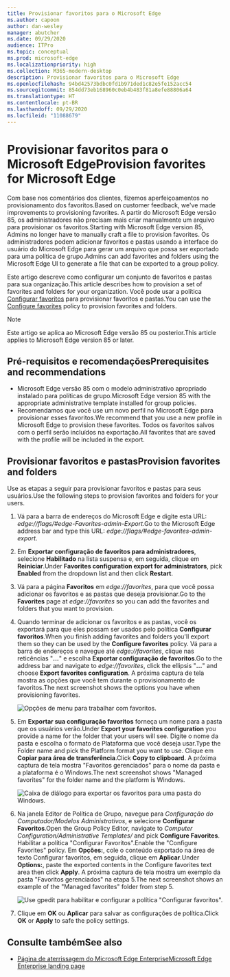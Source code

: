 ```yaml
---
title: Provisionar favoritos para o Microsoft Edge
ms.author: capoon
author: dan-wesley
manager: abutcher
ms.date: 09/29/2020
audience: ITPro
ms.topic: conceptual
ms.prod: microsoft-edge
ms.localizationpriority: high
ms.collection: M365-modern-desktop
description: Provisionar favoritos para o Microsoft Edge
ms.openlocfilehash: 94bd42573bdbc0fd1b971ded1c82e5fe152acc54
ms.sourcegitcommit: 854dd73eb168960c0eb4b483f81a8efe88806a64
ms.translationtype: HT
ms.contentlocale: pt-BR
ms.lasthandoff: 09/29/2020
ms.locfileid: "11088679"
---
```

# <span data-ttu-id="7f890-103">Provisionar favoritos para o Microsoft Edge</span><span class="sxs-lookup"><span data-stu-id="7f890-103">Provision favorites for Microsoft Edge</span></span>

<span data-ttu-id="7f890-104">Com base nos comentários dos clientes, fizemos aperfeiçoamentos no provisionamento dos favoritos.</span><span class="sxs-lookup"><span data-stu-id="7f890-104">Based on customer feedback, we've made improvements to provisioning favorites.</span></span> <span data-ttu-id="7f890-105">A partir do Microsoft Edge versão 85, os administradores não precisam mais criar manualmente um arquivo para provisionar os favoritos.</span><span class="sxs-lookup"><span data-stu-id="7f890-105">Starting with Microsoft Edge version 85, Admins no longer have to manually craft a file to provision favorites.</span></span> <span data-ttu-id="7f890-106">Os administradores podem adicionar favoritos e pastas usando a interface do usuário do Microsoft Edge para gerar um arquivo que possa ser exportado para uma política de grupo.</span><span class="sxs-lookup"><span data-stu-id="7f890-106">Admins can add favorites and folders using the Microsoft Edge UI to generate a file that can be exported to a group policy.</span></span>

<span data-ttu-id="7f890-107">Este artigo descreve como configurar um conjunto de favoritos e pastas para sua organização.</span><span class="sxs-lookup"><span data-stu-id="7f890-107">This article describes how to provision a set of favorites and folders for your organization.</span></span> <span data-ttu-id="7f890-108">Você pode usar a política [Configurar favoritos](https://docs.microsoft.com//DeployEdge/microsoft-edge-policies#configure-favorites) para provisionar favoritos e pastas.</span><span class="sxs-lookup"><span data-stu-id="7f890-108">You can use the [Configure favorites](https://docs.microsoft.com//DeployEdge/microsoft-edge-policies#configure-favorites) policy to provision favorites and folders.</span></span>

> [!NOTE]
> <span data-ttu-id="7f890-109">Este artigo se aplica ao Microsoft Edge versão 85 ou posterior.</span><span class="sxs-lookup"><span data-stu-id="7f890-109">This article applies to Microsoft Edge version 85 or later.</span></span>

## <span data-ttu-id="7f890-110">Pré-requisitos e recomendações</span><span class="sxs-lookup"><span data-stu-id="7f890-110">Prerequisites and recommendations</span></span>

- <span data-ttu-id="7f890-111">Microsoft Edge versão 85 com o modelo administrativo apropriado instalado para políticas de grupo.</span><span class="sxs-lookup"><span data-stu-id="7f890-111">Microsoft Edge version 85 with the appropriate administrative template installed for group policies.</span></span>
- <span data-ttu-id="7f890-112">Recomendamos que você use um novo perfil no Microsoft Edge para provisionar esses favoritos.</span><span class="sxs-lookup"><span data-stu-id="7f890-112">We recommend that you use a new profile in Microsoft Edge to provision these favorites.</span></span> <span data-ttu-id="7f890-113">Todos os favoritos salvos com o perfil serão incluídos na exportação.</span><span class="sxs-lookup"><span data-stu-id="7f890-113">All favorites that are saved with the profile will be included in the export.</span></span>  

## <span data-ttu-id="7f890-114">Provisionar favoritos e pastas</span><span class="sxs-lookup"><span data-stu-id="7f890-114">Provision favorites and folders</span></span>

<span data-ttu-id="7f890-115">Use as etapas a seguir para provisionar favoritos e pastas para seus usuários.</span><span class="sxs-lookup"><span data-stu-id="7f890-115">Use the following steps to provision favorites and folders for your users.</span></span>

1. <span data-ttu-id="7f890-116">Vá para a barra de endereços do Microsoft Edge e digite esta URL: *edge://flags/#edge-Favorites-admin-Export*.</span><span class="sxs-lookup"><span data-stu-id="7f890-116">Go to the Microsoft Edge address bar and type this URL: *edge://flags/#edge-favorites-admin-export*.</span></span>
2. <span data-ttu-id="7f890-117">Em **Exportar configuração de favoritos para administradores**, selecione **Habilitado** na lista suspensa e, em seguida, clique em **Reiniciar**.</span><span class="sxs-lookup"><span data-stu-id="7f890-117">Under **Favorites configuration export for administrators**, pick **Enabled** from the dropdown list and then click **Restart**.</span></span>

3. <span data-ttu-id="7f890-118">Vá para a página **Favoritos** em *edge://favorites*, para que você possa adicionar os favoritos e as pastas que deseja provisionar.</span><span class="sxs-lookup"><span data-stu-id="7f890-118">Go to the **Favorites** page at *edge://favorites* so you can add the favorites and folders that you want to provision.</span></span>

<!--
4. On the **Favorites bar**, click **Add folder**. The folder structure of favorites that are set in the profile you're using will be reflected in the folder you provision for your users. The next screenshot shows "Managed favorites", the folder we'll use to provision favorites.

   ![Add a folder](media/edge-learnmore-provision-favorites/provision-favorites-add-folder.png)

   > [!TIP]
   > Add existing folders that contain favorites you want to provision for your users.

5. Select "Managed favorites" and then click **Add favorite**. The next screenshot shows the favorite we've added.

   ![Add a favorite](media/edge-learnmore-provision-favorites/provision-favorites-add-favorite.png)-->

4. <span data-ttu-id="7f890-119">Quando terminar de adicionar os favoritos e as pastas, você os exportará para que eles possam ser usados pelo política **Configurar favoritos**.</span><span class="sxs-lookup"><span data-stu-id="7f890-119">When you finish adding favorites and folders you'll export them so they can be used by the **Configure favorites** policy.</span></span> <span data-ttu-id="7f890-120">Vá para a barra de endereços e navegue até *edge://favorites*, clique nas reticências "**...**" e escolha **Exportar configuração de favoritos**.</span><span class="sxs-lookup"><span data-stu-id="7f890-120">Go to the address bar and navigate to *edge://favorites*, click the ellipsis "**…**" and choose **Export favorites configuration**.</span></span> <span data-ttu-id="7f890-121">A próxima captura de tela mostra as opções que você tem durante o provisionamento de favoritos.</span><span class="sxs-lookup"><span data-stu-id="7f890-121">The next screenshot shows the options you have when provisioning favorites.</span></span>

   ![Opções de menu para trabalhar com favoritos.](media/edge-learnmore-provision-favorites/provision-favorites-menu-options.png)

5. <span data-ttu-id="7f890-123">Em **Exportar sua configuração favoritos** forneça um nome para a pasta que os usuários verão.</span><span class="sxs-lookup"><span data-stu-id="7f890-123">Under **Export your favorites configuration** you provide a name for the folder that your users will see.</span></span> <span data-ttu-id="7f890-124">Digite o nome da pasta e escolha o formato de Plataforma que você deseja usar.</span><span class="sxs-lookup"><span data-stu-id="7f890-124">Type the Folder name and pick the Platform format you want to use.</span></span> <span data-ttu-id="7f890-125">Clique em **Copiar para área de transferência**.</span><span class="sxs-lookup"><span data-stu-id="7f890-125">Click **Copy to clipboard**.</span></span> <span data-ttu-id="7f890-126">A próxima captura de tela mostra "Favoritos gerenciados" para o nome da pasta e a plataforma é o Windows.</span><span class="sxs-lookup"><span data-stu-id="7f890-126">The next screenshot shows "Managed favorites" for the folder name and the platform is Windows.</span></span>

   ![Caixa de diálogo para exportar os favoritos para uma pasta do Windows.](media/edge-learnmore-provision-favorites/provision-favorites-export.png)

6. <span data-ttu-id="7f890-128">Na janela Editor de Política de Grupo, navegue para *Configuração do Computador/Modelos Administrativos*, e selecione **Configurar Favoritos**.</span><span class="sxs-lookup"><span data-stu-id="7f890-128">Open the Group Policy Editor, navigate to *Computer Configuration/Administrative Templates/* and pick **Configure Favorites**.</span></span> <span data-ttu-id="7f890-129">Habilitar a política "Configurar Favoritos".</span><span class="sxs-lookup"><span data-stu-id="7f890-129">Enable the "Configure Favorites" policy.</span></span> <span data-ttu-id="7f890-130">Em **Opções:**, cole o conteúdo exportado na área de texto Configurar favoritos, em seguida, clique em **Aplicar**.</span><span class="sxs-lookup"><span data-stu-id="7f890-130">Under **Options:**, paste the exported contents in the Configure favorites text area then click **Apply**.</span></span> <span data-ttu-id="7f890-131">A próxima captura de tela mostra um exemplo da pasta "Favoritos gerenciados" na etapa 5.</span><span class="sxs-lookup"><span data-stu-id="7f890-131">The next screenshot shows an example of the "Managed favorites" folder from step 5.</span></span>

   ![Use gpedit para habilitar e configurar a política "Configurar favoritos".](media/edge-learnmore-provision-favorites/provision-favorites-gpedit.png)

7. <span data-ttu-id="7f890-133">Clique em **OK** ou **Aplicar** para salvar as configurações de política.</span><span class="sxs-lookup"><span data-stu-id="7f890-133">Click **OK** or **Apply** to safe the policy settings.</span></span>

## <span data-ttu-id="7f890-134">Consulte também</span><span class="sxs-lookup"><span data-stu-id="7f890-134">See also</span></span>

- [<span data-ttu-id="7f890-135">Página de aterrissagem do Microsoft Edge Enterprise</span><span class="sxs-lookup"><span data-stu-id="7f890-135">Microsoft Edge Enterprise landing page</span></span>](https://aka.ms/EdgeEnterprise)